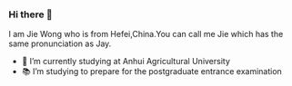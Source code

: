 ### Hi there 👋

I am Jie Wong who is from Hefei,China.You can call me Jie which has the same pronunciation as Jay.

- 🔭 I’m currently studying at Anhui Agricultural University
- 📚 I’m studying to prepare for the postgraduate entrance examination
